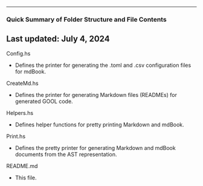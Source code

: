 ----------------------------------------------------------
### Quick Summary of Folder Structure and File Contents
Last updated: July 4, 2024
----------------------------------------------------------

Config.hs
  - Defines the printer for generating the .toml and .csv configuration files for mdBook.

CreateMd.hs
  - Defines the printer for generating Markdown files (READMEs) for generated GOOL code.

Helpers.hs
  - Defines helper functions for pretty printing Markdown and mdBook.

Print.hs
  - Defines the pretty printer for generating Markdown and mdBook documents from the AST representation.

README.md
  - This file.